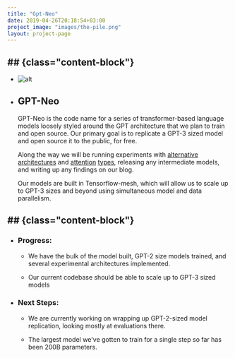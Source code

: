 ```yaml
---
title: "Gpt-Neo"
date: 2019-04-26T20:18:54+03:00
project_image: "images/the-pile.png"
layout: project-page
---
```


##  ## {class="content-block"}
- ![alt](../../images/gpt-neo.png)
- ## GPT-Neo 
    GPT-Neo is the code name for a series of transformer-based language models loosely styled around the GPT architecture that we plan to train and open source. Our primary goal is to replicate a GPT-3 sized model and open source it to the public, for free.

    Along the way we will be running experiments with [alternative](https://arxiv.org/abs/1701.06538) [architectures](ttps://arxiv.org/abs/1911.03864) and [attention](https://arxiv.org/abs/2006.16236) [types](https://www.aclweb.org/anthology/2020.acl-main.672.pdf), releasing any intermediate models, and writing up any findings on our blog.

    Our models are built in Tensorflow-mesh, which will allow us to scale up to GPT-3 sizes and beyond using simultaneous model and data parallelism.


##  ## {class="content-block"}
- ### Progress:
    - We have the bulk of the model built, GPT-2 size models trained, and several experimental architectures implemented.

    - Our current codebase should be able to scale up to GPT-3 sized models

- ### Next Steps:
    - We are currently working on wrapping up GPT-2-sized model replication, looking mostly at evaluations there.

    - The largest model we've gotten to train for a single step so far has been 200B parameters.

